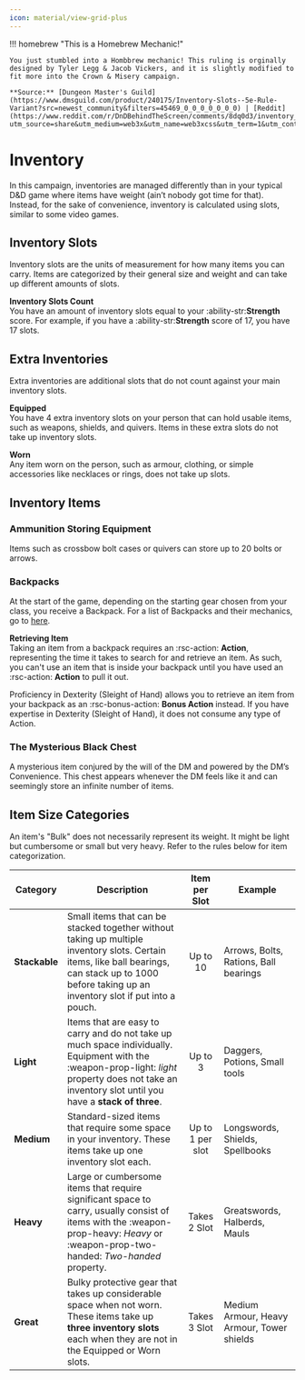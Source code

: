 ```yaml
---
icon: material/view-grid-plus
---
```


!!! homebrew "This is a Homebrew Mechanic!"

    You just stumbled into a Hombbrew mechanic! This ruling is orginally designed by Tyler Legg & Jacob Vickers, and it is slightly modified to fit more into the Crown & Misery campaign.

    **Source:** [Dungeon Master's Guild](https://www.dmsguild.com/product/240175/Inventory-Slots--5e-Rule-Variant?src=newest_community&filters=45469_0_0_0_0_0_0_0) | [Reddit](https://www.reddit.com/r/DnDBehindTheScreen/comments/8dq0d3/inventory_slots_5e_inventoryencumbrance_variant/?utm_source=share&utm_medium=web3x&utm_name=web3xcss&utm_term=1&utm_content=share_button)


# Inventory

In this campaign, inventories are managed differently than in your typical D&D game where items have weight (ain’t nobody got time for that). Instead, for the sake of convenience, inventory is calculated using slots, similar to some video games.

## Inventory Slots

Inventory slots are the units of measurement for how many items you can carry. Items are categorized by their general size and weight and can take up different amounts of slots.

**Inventory Slots Count**  
You have an amount of inventory slots equal to your :ability-str:**Strength** score. For example, if you have a :ability-str:**Strength** score of 17, you have 17 slots.

## Extra Inventories

Extra inventories are additional slots that do not count against your main inventory slots.

**Equipped**  
You have 4 extra inventory slots on your person that can hold usable items, such as weapons, shields, and quivers. Items in these extra slots do not take up inventory slots.

**Worn**  
Any item worn on the person, such as armour, clothing, or simple accessories like necklaces or rings, does not take up slots.

## Inventory Items

### Ammunition Storing Equipment

Items such as crossbow bolt cases or quivers can store up to 20 bolts or arrows.

### Backpacks

At the start of the game, depending on the starting gear chosen from your class, you receive a Backpack. For a list of Backpacks and their mechanics, go to [here](../../equipment/tools/backpack.md).

**Retrieving Item**  
Taking an item from a backpack requires an :rsc-action: **Action**, representing the time it takes to search for and retrieve an item. As such, you can't use an item that is inside your backpack until you have used an :rsc-action: **Action** to pull it out. 

Proficiency in Dexterity (Sleight of Hand) allows you to retrieve an item from your backpack as an :rsc-bonus-action: **Bonus Action** instead. If you have expertise in Dexterity (Sleight of Hand), it does not consume any type of Action.

### The Mysterious Black Chest

A mysterious item conjured by the will of the DM and powered by the DM’s Convenience. This chest appears whenever the DM feels like it and can seemingly store an infinite number of items.

## Item Size Categories

An item's "Bulk" does not necessarily represent its weight. It might be light but cumbersome or small but very heavy. Refer to the rules below for item categorization.

| Category | Description | Item per Slot | Example |
|---|---|:-:|---|
| **Stackable** | Small items that can be stacked together without taking up multiple inventory slots. Certain items, like ball bearings, can stack up to 1000 before taking up an inventory slot if put into a pouch.| Up to 10 | Arrows, Bolts, Rations, Ball bearings |
| **Light** | Items that are easy to carry and do not take up much space individually. Equipment with the :weapon-prop-light: *light* property does not take an inventory slot until you have a **stack of three**.| Up to 3 | Daggers, Potions, Small tools |
| **Medium** | Standard-sized items that require some space in your inventory. These items take up one inventory slot each. | Up to 1 per slot | Longswords, Shields, Spellbooks |
| **Heavy** | Large or cumbersome items that require significant space to carry, usually consist of items with the :weapon-prop-heavy: *Heavy* or :weapon-prop-two-handed: *Two-handed* property.| Takes 2 Slot | Greatswords, Halberds, Mauls |
| **Great**  | Bulky protective gear that takes up considerable space when not worn. These items take up **three inventory slots** each when they are not in the Equipped or Worn slots. | Takes 3 Slot | Medium Armour, Heavy Armour, Tower shields |